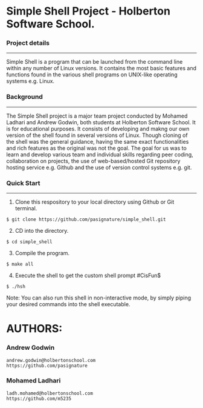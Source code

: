 # Simple Shell Project - Holberton Software School.

### Project details
-----
Simple Shell is a program that can be launched from the command line within any number of Linux versions. It contains the most basic features and functions found in the various shell programs on UNIX-like operating systems e.g. Linux.

### Background
-----
The Simple Shell project is a major team project conducted by Mohamed Ladhari and Andrew Godwin, both students at Holberton Software School. It is for educational purposes. It consists of developing and makng our own version of the shell found in several versions of Linux. Though cloning of the shell was the general guidance, having the same exact functionalities and rich features as the original was not the goal. The goal for us was to learn and develop various team and individual skills regarding peer coding, collaboration on projects, the use of web-based/hosted Git repository hosting service e.g. Github and the use of version control systems e.g. git.

### Quick Start
-----
1. Clone this respository to your local directory using Github or Git terminal.
```
$ git clone https://github.com/pasignature/simple_shell.git
```
2. CD into the directory.
```
$ cd simple_shell
```
3. Compile the program.
```
$ make all
```
4. Execute the shell to get the custom shell prompt #CisFun$
```
$ ./hsh
```
Note: You can also run this shell in non-interactive mode, by simply piping your desired commands into the shell executable.

# AUTHORS:
### Andrew Godwin
    andrew.godwin@holbertonschool.com
    https://github.com/pasignature

### Mohamed Ladhari
    ladh.mohamed@holbertonschool.com
    https://github.com/m5235
